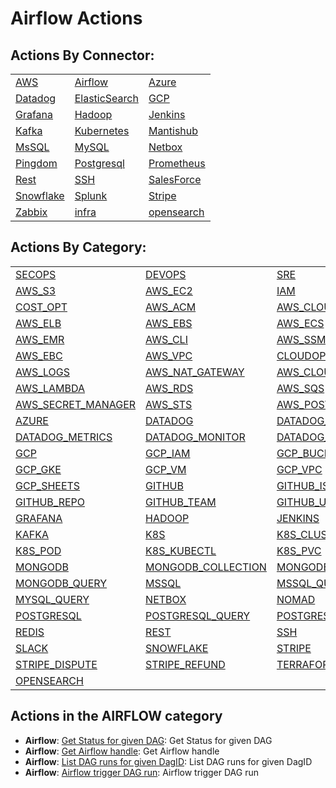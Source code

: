 # Airflow Actions

## Actions By Connector:

|                                                             |                                           |                                     |
| ----------------------------------------------------------- | ----------------------------------------- | ----------------------------------- |
| [AWS](action\_AWS.md)                                       | [Airflow](action\_AIRFLOW.md)             | [Azure](action\_AZURE.md)           |
| [Datadog](action\_DATADOG.md)                               | [ElasticSearch](action\_ELASTICSEARCH.md) | [GCP](action\_GCP.md)               |
| [Grafana](action\_GRAFANA.md)                               | [Hadoop](action\_HADOOP.md)               | [Jenkins](action\_JENKINS.md)       |
| [Kafka](../guides/connectors/apache-kafka/action\_kafka.md) | [Kubernetes](action\_KUBERNETES.md)       | [Mantishub](action\_MANTISHUB.md)   |
| [MsSQL](action\_MSSQL.md)                                   | [MySQL](action\_MYSQL.md)                 | [Netbox](action\_NETBOX.md)         |
| [Pingdom](action\_PINGDOM.md)                               | [Postgresql](action\_POSTGRESQL.md)       | [Prometheus](action\_PROMETHEUS.md) |
| [Rest](action\_REST.md)                                     | [SSH](action\_SSH.md)                     | [SalesForce](action\_SALESFORCE.md) |
| [Snowflake](action\_SNOWFLAKE.md)                           | [Splunk](action\_SPLUNK.md)               | [Stripe](action\_STRIPE.md)         |
| [Zabbix](action\_ZABBIX.md)                                 | [infra](action\_INFRA.md)                 | [opensearch](action\_OPENSEARCH.md) |

## Actions By Category:

|                                                             |                                                       |                                                   |
| ----------------------------------------------------------- | ----------------------------------------------------- | ------------------------------------------------- |
| [SECOPS](action\_SECOPS.md)                                 | [DEVOPS](action\_DEVOPS.md)                           | [SRE](action\_SRE.md)                             |
| [AWS\_S3](action\_AWS\_S3.md)                               | [AWS\_EC2](action\_AWS\_EC2.md)                       | [IAM](action\_IAM.md)                             |
| [COST\_OPT](action\_COST\_OPT.md)                           | [AWS\_ACM](action\_AWS\_ACM.md)                       | [AWS\_CLOUDWATCH](action\_AWS\_CLOUDWATCH.md)     |
| [AWS\_ELB](action\_AWS\_ELB.md)                             | [AWS\_EBS](action\_AWS\_EBS.md)                       | [AWS\_ECS](action\_AWS\_ECS.md)                   |
| [AWS\_EMR](action\_AWS\_EMR.md)                             | [AWS\_CLI](action\_AWS\_CLI.md)                       | [AWS\_SSM](action\_AWS\_SSM.md)                   |
| [AWS\_EBC](action\_AWS\_EBC.md)                             | [AWS\_VPC](action\_AWS\_VPC.md)                       | [CLOUDOPS](action\_CLOUDOPS.md)                   |
| [AWS\_LOGS](action\_AWS\_LOGS.md)                           | [AWS\_NAT\_GATEWAY](action\_AWS\_NAT\_GATEWAY.md)     | [AWS\_CLOUDTRAIL](action\_AWS\_CLOUDTRAIL.md)     |
| [AWS\_LAMBDA](action\_AWS\_LAMBDA.md)                       | [AWS\_RDS](action\_AWS\_RDS.md)                       | [AWS\_SQS](action\_AWS\_SQS.md)                   |
| [AWS\_SECRET\_MANAGER](action\_AWS\_SECRET\_MANAGER.md)     | [AWS\_STS](action\_AWS\_STS.md)                       | [AWS\_POSTGRES](action\_AWS\_POSTGRES.md)         |
| [AZURE](action\_AZURE.md)                                   | [DATADOG](action\_DATADOG.md)                         | [DATADOG\_INCIDENT](action\_DATADOG\_INCIDENT.md) |
| [DATADOG\_METRICS](action\_DATADOG\_METRICS.md)             | [DATADOG\_MONITOR](action\_DATADOG\_MONITOR.md)       | [DATADOG\_ALERTS](action\_DATADOG\_ALERTS.md)     |
| [GCP](action\_GCP.md)                                       | [GCP\_IAM](action\_GCP\_IAM.md)                       | [GCP\_BUCKET](action\_GCP\_BUCKET.md)             |
| [GCP\_GKE](action\_GCP\_GKE.md)                             | [GCP\_VM](action\_GCP\_VM.md)                         | [GCP\_VPC](action\_GCP\_VPC.md)                   |
| [GCP\_SHEETS](action\_GCP\_SHEETS.md)                       | [GITHUB](action\_GITHUB.md)                           | [GITHUB\_ISSUE](action\_GITHUB\_ISSUE.md)         |
| [GITHUB\_REPO](action\_GITHUB\_REPO.md)                     | [GITHUB\_TEAM](action\_GITHUB\_TEAM.md)               | [GITHUB\_USER](action\_GITHUB\_USER.md)           |
| [GRAFANA](action\_GRAFANA.md)                               | [HADOOP](action\_HADOOP.md)                           | [JENKINS](action\_JENKINS.md)                     |
| [KAFKA](../guides/connectors/apache-kafka/action\_kafka.md) | [K8S](action\_K8S.md)                                 | [K8S\_CLUSTER](action\_K8S\_CLUSTER.md)           |
| [K8S\_POD](action\_K8S\_POD.md)                             | [K8S\_KUBECTL](action\_K8S\_KUBECTL.md)               | [K8S\_PVC](action\_K8S\_PVC.md)                   |
| [MONGODB](action\_MONGODB.md)                               | [MONGODB\_COLLECTION](action\_MONGODB\_COLLECTION.md) | [MONGODB\_CLUSTER](action\_MONGODB\_CLUSTER.md)   |
| [MONGODB\_QUERY](action\_MONGODB\_QUERY.md)                 | [MSSQL](action\_MSSQL.md)                             | [MSSQL\_QUERY](action\_MSSQL\_QUERY.md)           |
| [MYSQL\_QUERY](action\_MYSQL\_QUERY.md)                     | [NETBOX](action\_NETBOX.md)                           | [NOMAD](action\_NOMAD.md)                         |
| [POSTGRESQL](action\_POSTGRESQL.md)                         | [POSTGRESQL\_QUERY](action\_POSTGRESQL\_QUERY.md)     | [POSTGRESQL\_TABLE](action\_POSTGRESQL\_TABLE.md) |
| [REDIS](action\_REDIS.md)                                   | [REST](action\_REST.md)                               | [SSH](action\_SSH.md)                             |
| [SLACK](action\_SLACK.md)                                   | [SNOWFLAKE](action\_SNOWFLAKE.md)                     | [STRIPE](action\_STRIPE.md)                       |
| [STRIPE\_DISPUTE](action\_STRIPE\_DISPUTE.md)               | [STRIPE\_REFUND](action\_STRIPE\_REFUND.md)           | [TERRAFORM](action\_TERRAFORM.md)                 |
| [OPENSEARCH](action\_OPENSEARCH.md)                         |                                                       |                                                   |

## Actions in the AIRFLOW category

* **Airflow**: [Get Status for given DAG](https://github.com/unskript/Awesome-CloudOps-Automation/tree/master/Airflow/legos/airflow\_check\_dag\_status/README.md): Get Status for given DAG
* **Airflow**: [Get Airflow handle](https://github.com/unskript/Awesome-CloudOps-Automation/tree/master/Airflow/legos/airflow\_get\_handle/README.md): Get Airflow handle
* **Airflow**: [List DAG runs for given DagID](https://github.com/unskript/Awesome-CloudOps-Automation/tree/master/Airflow/legos/airflow\_list\_DAG\_runs/README.md): List DAG runs for given DagID
* **Airflow**: [Airflow trigger DAG run](https://github.com/unskript/Awesome-CloudOps-Automation/tree/master/Airflow/legos/airflow\_trigger\_dag\_run/README.md): Airflow trigger DAG run
